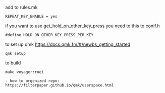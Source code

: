add to rules.mk

```
REPEAT_KEY_ENABLE = yes
```

if you want to use get_hold_on_other_key_press
you need to this to conif.h

```
#define HOLD_ON_OTHER_KEY_PRESS_PER_KEY
```

to set up qmk
https://docs.qmk.fm/#/newbs_getting_started

```
qmk setup
```

to build

```
make voyager:roei

- how to orgenized repo: https://filterpaper.github.io/qmk/userspace.html
```
